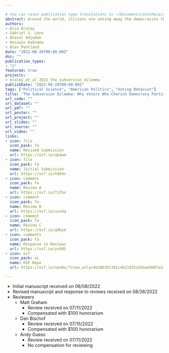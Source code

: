 ```yaml
---

# You can reset publication type translations in ~/Documents/aletheia/aletheia/themes/github.com/wowchemy/wowchemy-hugo-modules/wowchemy/v5/i18n/en.yaml
abstract: Around the world, citizens are voting away the democracies they claim to cherish. Why are they voting against their own values? In this article, we provide evidence that this behavior is driven in part by fear that their opponents might dismantle democracy first. In an observational study (N=1,973), we find that US partisans who most fear the other party’s willingness to subvert democracy are also those most willing to support subverting democracy themselves. In experimental studies (N=2,543, N=1,848), we use an intervention to reduce these often exaggerated fears. With these fears reduced, partisans become more committed to upholding democratic norms. They may also become more willing to vote against candidates of their own party who break these norms. The findings suggest that we can foster democratic stability by strengthening trust in opposing partisans’ commitment to democracy.
authors:
- Alia Braley
- Gabriel S. Lenz
- Dhaval Adjodah
- Hossein Rahnama
- Alex Pentland
date: "2022-08-26T00:00:00Z"
doi: ""
publication_types:
- "2"
featured: true
projects:
- braley_et_al_2022_the_subversion_dilemma
publishDate: "2022-08-26T00:00:00Z"
tags: ["Political Science", "American Politics", "Voting Behavior"]
title: 'The Subversion Dilemma: Why Voters Who Cherish Democracy Participate in Democratic Backsliding'
url_code: ""
url_dataset: ""
url_pdf: ""
url_poster: ""
url_project: ""
url_slides: ""
url_source: ""
url_video: ""
links:
- icon: file
  icon_pack: fa
  name: Revised Submission
  url: https://osf.io/qb4wm
- icon: file
  icon_pack: fa
  name: Initial Submission
  url: https://osf.io/h894n
- icon: comment
  icon_pack: fa
  name: Review A
  url: https://osf.io/fz7nx
- icon: comment
  icon_pack: fa
  name: Review B
  url: https://osf.io/uxv6q
- icon: comment
  icon_pack: fa
  name: Review C
  url: https://osf.io/g9by4
- icon: comments
  icon_pack: fa
  name: Response to Reviews
  url: https://osf.io/yv8d5
- icon: osf
  icon_pack: ai
  name: OSF Repo
  url: https://osf.io/npa9x/?view_only=4e28b361391c4b21855a3daae9d07a13

---
```

* Initial manuscript received on 06/08/2022
* Revised manuscript and response to reviews received on 08/26/2022
* Reviewers
    * Matt Graham
        * Review received on 07/11/2022
        * Compensated with $100 honorarium
    * Dan Bischof
        * Review received on 07/15/2022
        * Compensated with $100 honorarium
    * Andy Guess
        * Review received on 07/11/2022
        * No compensation for reviewing